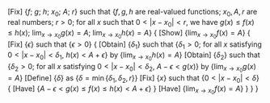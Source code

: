 [Fix] {$f$; $g$; $h$; $x_0$; $A$; $r$} such that {$f, g, h$ are real-valued functions; $x_0, A, r$ are real numbers; $r > 0$; for all $x$ such that $0 < |x - x_0| < r$, we have $g(x) \leq f(x) \leq h(x)$; $\lim_{x \to x_0} g(x) = A$; $\lim_{x \to x_0} h(x) = A$}
{
    [Show] {$\lim_{x \to x_0} f(x) = A$}
    {
        [Fix] {$\epsilon$} such that {$\epsilon > 0$}
        {
            [Obtain] {$\delta_1$} such that {$\delta_1 > 0$; for all $x$ satisfying $0 < |x - x_0| < \delta_1$, $h(x) < A + \epsilon$} by {$\lim_{x \to x_0} h(x) = A$}
            [Obtain] {$\delta_2$} such that {$\delta_2 > 0$; for all $x$ satisfying $0 < |x - x_0| < \delta_2$, $A - \epsilon < g(x)$} by {$\lim_{x \to x_0} g(x) = A$}
            [Define] {$\delta$} as {$\delta = \min \{ \delta_1, \delta_2, r \}$}
            [Fix] {$x$} such that {$0 < |x - x_0| < \delta$}
            {
                [Have] {$A - \epsilon < g(x) \leq f(x) \leq h(x) < A + \epsilon$}
            }
            [Have] {$\lim_{x \to x_0} f(x) = A$}
        }
    }
}